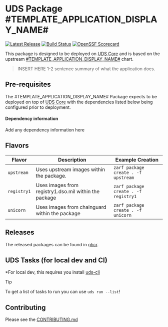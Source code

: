 # UDS Package #TEMPLATE_APPLICATION_DISPLAY_NAME#

[![Latest Release](https://img.shields.io/github/v/release/defenseunicorns/uds-package-#TEMPLATE_APPLICATION_NAME#)](https://github.com/defenseunicorns/uds-package-#TEMPLATE_APPLICATION_NAME#/releases)
[![Build Status](https://img.shields.io/github/actions/workflow/status/defenseunicorns/uds-package-#TEMPLATE_APPLICATION_NAME#/tag-and-release.yaml)](https://github.com/defenseunicorns/uds-package-#TEMPLATE_APPLICATION_NAME#/actions/workflows/tag-and-release.yaml)
[![OpenSSF Scorecard](https://api.securityscorecards.dev/projects/github.com/defenseunicorns/uds-package-#TEMPLATE_APPLICATION_NAME#/badge)](https://api.securityscorecards.dev/projects/github.com/defenseunicorns/uds-package-#TEMPLATE_APPLICATION_NAME#)

This package is designed to be deployed on [UDS Core](https://github.com/defenseunicorns/uds-core) and is based on the upstream [#TEMPLATE_APPLICATION_DISPLAY_NAME#](#TEMPLATE_CHART_REPO#) chart.

> INSERT HERE 1-2 sentence summary of what the application does.

## Pre-requisites

The #TEMPLATE_APPLICATION_DISPLAY_NAME# Package expects to be deployed on top of [UDS Core](https://github.com/defenseunicorns/uds-core) with the dependencies listed below being configured prior to deployment.

#### Dependency information

Add any dependency information here

## Flavors

| Flavor | Description | Example Creation |
| ------ | ----------- | ---------------- |
| `upstream` | Uses upstream images within the package. | `zarf package create . -f upstream` |
| `registry1` | Uses images from registry1.dso.mil within the package | `zarf package create . -f registry1` |
| `unicorn` | Uses images from chainguard within the package | `zarf package create . -f unicorn` |

## Releases

The released packages can be found in [ghcr](https://github.com/defenseunicorns/uds-package-#TEMPLATE_APPLICATION_NAME#/pkgs/container/packages%2Fuds%2F#TEMPLATE_APPLICATION_NAME#).

## UDS Tasks (for local dev and CI)

*For local dev, this requires you install [uds-cli](https://github.com/defenseunicorns/uds-cli?tab=readme-ov-file#install)

> [!TIP]
> To get a list of tasks to run you can use `uds run --list`!

## Contributing

Please see the [CONTRIBUTING.md](./CONTRIBUTING.md)
